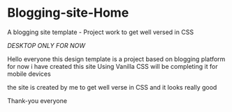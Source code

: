 # Blogging-site-Home
A blogging site template - Project work to get well versed in CSS

*DESKTOP ONLY FOR NOW*


Hello everyone this design template is a project based on blogging platform
for now i have created this site Using Vanilla CSS will be completing it for mobile devices

the site is created by me to get well verse in CSS and 
it looks really good 


Thank-you everyone
